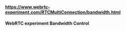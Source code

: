 #### https://www.webrtc-experiment.com/RTCMultiConnection/bandwidth.html
#### WebRTC experiment Bandwidth Control
